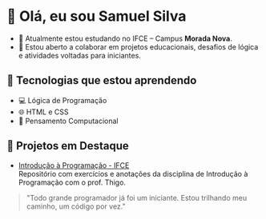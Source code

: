 # 👋 Olá, eu sou Samuel Silva

- 🌱 Atualmente estou estudando no IFCE – Campus **Morada Nova**.
- 💞️ Estou aberto a colaborar em projetos educacionais, desafios de lógica e atividades voltadas para iniciantes.

## 🚀 Tecnologias que estou aprendendo

- 💻 Lógica de Programação
- 🌐 HTML e CSS
- 🧠 Pensamento Computacional

## 📂 Projetos em Destaque

- [Introdução à Programação - IFCE](https://github.com/SamuelSilva-06/Introducao-a-Programacao)  
  Repositório com exercícios e anotações da disciplina de Introdução à Programação com o prof. Thigo.

> "Todo grande programador já foi um iniciante. Estou trilhando meu caminho, um código por vez."
